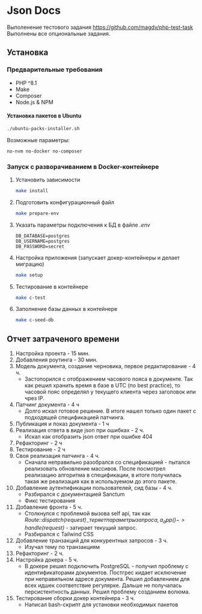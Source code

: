 
# Json Docs

Выполенение тестового задания https://github.com/magdv/php-test-task
Выполнены все опциональные задания.

## Установка

### Предварительные требования

* PHP ^8.1
* Make
* Composer
* Node.js & NPM

#### Установка пакетов в Ubuntu

```sh
./ubuntu-packs-installer.sh
```

Возможные параметры:
```sh
no-nvm no-docker no-composer
```


### Запуск с разворачиванием в Docker-контейнере

1. Установить зависимости

    ```sh
    make install
    ```
   
2. Подготовить конфигурационный файл

    ```sh
    make prepare-env
    ```

3. Указать параметры подключения к БД в файле *.env*

    ```dotenv
    DB_DATABASE=postgres
    DB_USERNAME=postgres
    DB_PASSWORD=secret
    ```

4. Настройка приложения (запускает докер-контейнеры и делает миграцию)

    ```sh
    make setup
    ```

5. Тестирование в контейнере

    ```sh
    make c-test
    ```
   
6. Заполнение базы данных в контейнере
    ```sh
    make c-seed-db
    ```

## Отчет затраченого времени

1. Настройка проекта - 15 мин.
2. Добавления роутинга - 30 мин.
3. Модель документа, создание черновика, первое редактирование - 4 ч.
   - Застопорился с отображением часового пояса в документе. Так как решил хранить время в базе в UTC (по best practice),
   то часовой пояс определял у текущего клиента через заголовок или чрез IP.
4. Патчинг документа - 4 ч
   - Долго искал готовое решение. В итоге нашел только один пакет с подходящей спецификацией патчинга.
5. Публикация и показ документа - 1 ч
6. Реализация ответа в виде json при ошибках - 2 ч. 
   - Искал как отобразить json ответ при ошибке 404
7. Рефакторинг - 2 ч
8. Тестирование - 2 ч
9. Своя реализация патчинга - 4 ч.
    - Сначала неправильно разобрался со спецификацией - пытался реализовать обновление массивов.
   После посмотрел реализацию алгоритма в спецификации, в итоге получилась такая же реализация как в используемом до этого пакете.
10. Добавление аутентификации пользователей, сид базы - 4 ч.
    - Разбирался с документацией Sanctum
    - Фикс тестирования
11. Добавление фронта - 5 ч.
    - Столкнулся с проблемой вызова self api, так как _Route::dispatch($request)_ - теряет параметры запроса, а
      _app()->handle($request)_ - затирает текущий запрос.
    - Разбирался с Tailwind CSS
12. Добавление транзакций для конкурентных запросов - 3 ч.
    - Изучал тему по транзакциям
13. Рефакторинг - 2 ч.
14. Настройка докера - 5 ч.
    - В докере решил подключить PostgreSQL - получил проблему с идентификаторами документов. Постгрес кидает исключение при неправильном адресе документа. Решил добавлением
    для всех идшек соответствие регулярке. Дальше не получалась персистентность данных. Решил проблему созданием волюма.
15. Тестирование сборки докер контейнера - 3 ч.
    - Написал bash-скрипт для установки необходимых пакетов
    

